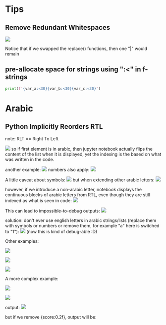 # Tips
## Remove Redundant Whitespaces

![](Attachments%20-%20Dealing%20with%20Strings/Pasted%20image%2020230310205337.png)

Notice that if we swapped the replace() functions, then one "|" would remain

## pre-allocate space for strings using ":<" in f-strings

```python
print(f'{var_a:<30}{var_b:<30}{var_c:<30}')
```

# Arabic

## Python Implicitly Reorders RTL

note: RLT == Right To Left

![](Attachments%20-%20Dealing%20with%20Strings/Pasted%20image%2020230308200432.png)
so if first element is in arabic, then jupyter notebook actually flips the content of the list when it is displayed, yet the indexing is the based on what was written in the code.

another example:
![](Attachments%20-%20Dealing%20with%20Strings/Pasted%20image%2020230308200604.png)
numbers also apply:
![](Attachments%20-%20Dealing%20with%20Strings/Pasted%20image%2020230308200702.png)

A little caveat about symbols:
![](Attachments%20-%20Dealing%20with%20Strings/Pasted%20image%2020230308201426.png)
but when extending other arabic letters:
![](Attachments%20-%20Dealing%20with%20Strings/Pasted%20image%2020230308201503.png)


however, if we introduce a non-arabic letter, notebook displays the continuous blocks of arabic letters from RTL, even though they are still indexed as what is seen in code:
![](Attachments%20-%20Dealing%20with%20Strings/Pasted%20image%2020230308200855.png)

This can lead to impossible-to-debug outputs:
![](Attachments%20-%20Dealing%20with%20Strings/Pasted%20image%2020230308203432.png)

solution: don't ever use english letters in arabic strings/lists (replace them with symbols or numbers or remove them, for example "a" here is switched to "1"):
![](Attachments%20-%20Dealing%20with%20Strings/Pasted%20image%2020230308203518.png)
(now this is kind of debug-able :D)

Other examples:

![](Attachments%20-%20Dealing%20with%20Strings/Pasted%20image%2020230308193435.png)


![](Attachments%20-%20Dealing%20with%20Strings/Pasted%20image%2020230308193440.png)

![](Attachments%20-%20Dealing%20with%20Strings/Pasted%20image%2020230308193444.png)

A more complex example:

![](Attachments%20-%20Dealing%20with%20Strings/Pasted%20image%2020230308194442.png)

![](Attachments%20-%20Dealing%20with%20Strings/Pasted%20image%2020230308194953.png)

output:
![](Attachments%20-%20Dealing%20with%20Strings/Pasted%20image%2020230308195032.png)


but if we remove {score:0.2f}, output will be: